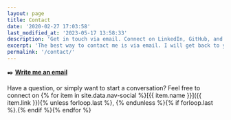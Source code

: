 ```yaml
---
layout: page
title: Contact
date: '2020-02-27 17:03:58'
last_modified_at: '2023-05-17 13:58:33'
description: 'Get in touch via email. Connect on LinkedIn, GitHub, and Mastodon.'
excerpt: 'The best way to contact me is via email. I will get back to you in a few days.'
permalink: '/contact/'
---
```

<div class="my-5">
  <p class="text-center">✒️ <a href="mailto:contacts@silviamaggidesign.com"><strong>Write me an email</strong></a></p>
</div>

Have a question, or simply want to start a conversation? Feel free to connect on {% for item in site.data.nav-social %}[{{ item.name }}]({{ item.link }}){% unless forloop.last %}, {% endunless %}{% if forloop.last %}.{% endif %}{% endfor %}